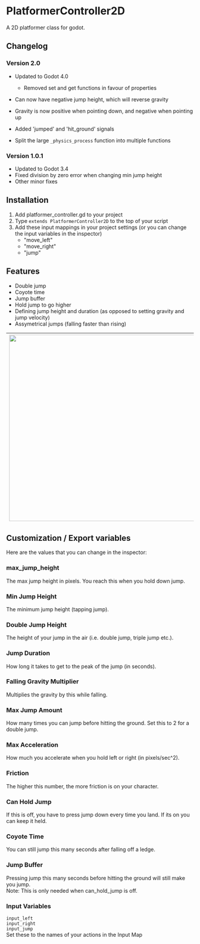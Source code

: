 # PlatformerController2D

A 2D platformer class for godot.

## Changelog

### Version 2.0

- Updated to Godot 4.0
  
  - Removed set and get functions in favour of properties

- Can now have negative jump height, which will reverse gravity

- Gravity is now positive when pointing down, and negative when pointing up

- Added 'jumped' and 'hit_ground' signals

- Split the large `_physics_process` function into multiple functions

### Version 1.0.1

- Updated to Godot 3.4
- Fixed division by zero error when changing min jump height
- Other minor fixes

## Installation

1. Add platformer_controller.gd to your project
2. Type `extends PlatformerController2D` to the top of your script
3. Add these input mappings in your project settings (or you can change the input variables in the inspector)
   - "move_left"
   - "move_right"
   - "jump"

## Features

- Double jump
- Coyote time
- Jump buffer
- Hold jump to go higher
- Defining jump height and duration (as opposed to setting gravity and jump velocity)
- Assymetrical jumps (falling faster than rising)

| <img src="https://github.com/Ev01/PlatformerController2D/raw/assets/jumping.GIF" width="500"> | <img src="https://github.com/Ev01/PlatformerController2D/raw/assets/jump_duration.GIF" width="500"> | <img src="https://github.com/Ev01/PlatformerController2D/raw/assets/jump_height.GIF" width="500"> |
| --------------------------------------------------------------------------------------------- | --------------------------------------------------------------------------------------------------- | ------------------------------------------------------------------------------------------------- |

## Customization / Export variables

Here are the values that you can change in the inspector:

### max_jump_height

The max jump height in pixels. You reach this when you hold down jump.

### Min Jump Height

The minimum jump height (tapping jump).

### Double Jump Height

The height of your jump in the air (i.e. double jump, triple jump etc.).

### Jump Duration

How long it takes to get to the peak of the jump (in seconds).

### Falling Gravity Multiplier

Multiplies the gravity by this while falling.

### Max Jump Amount

How many times you can jump before hitting the ground. Set this to 2 for a double jump.

### Max Acceleration

How much you accelerate when you hold left or right (in pixels/sec^2).

### Friction

The higher this number, the more friction is on your character.

### Can Hold Jump

If this is off, you have to press jump down every time you land. If its on you can keep it held.

### Coyote Time

You can still jump this many seconds after falling off a ledge.

### Jump Buffer

Pressing jump this many seconds before hitting the ground will still make you jump.\
Note: This is only needed when can_hold_jump is off.

### Input Variables

`input_left`\
`input_right`\
`input_jump`\
 Set these to the names of your actions in the Input Map
